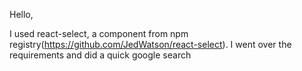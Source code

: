 Hello,

I used react-select, a component from npm registry(https://github.com/JedWatson/react-select). I went over the requirements and did a quick google search 
